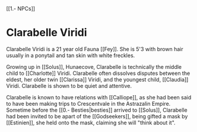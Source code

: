 [[1.- NPCs]]
# Clarabelle Viridi
Clarabelle Viridi is a 21 year old Fauna [[Fey]]. She is 5'3 with brown hair usually in a ponytail and tan skin with white freckles.

Growing up in [[Solus]], Hunaecove, Clarabelle is technically the middle child to [[Charlotte]] Viridi. Clarabelle often dissolves disputes between the eldest, her older twin [[Clarissa]] Viridi, and the youngest child, [[Claudia]] Viridi. Clarabelle is shown to be quiet and attentive. 

Clarabelle is known to have relations with [[Calliope]], as she had been said to have been making trips to Crescentvale in the Astrazalin Empire. Sometime before the [[0.- Besties|besties]] arrived to [[Solus]], Clarabelle had been invited to be apart of the [[Godseekers]], being gifted a mask by [[Estinien]], she held onto the mask, claiming she will "think about it". 
